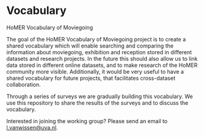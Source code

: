 # Vocabulary
HoMER Vocabulary of Moviegoing

The goal of the HoMER Vocabulary of Moviegoing project is to create a shared vocabulary which will enable searching and comparing the information about moviegoing, exhibition and reception stored in different datasets and research projects. In the future this should also allow us to link data stored in different online datasets, and to make research of the HoMER community more visible. Additionally, it would be very useful to have a shared vocabulary for future projects, that facilitates cross-dataset collaboration.

Through a series of surveys we are gradually building this vocabulary. We use this repository to share the results of the surveys and to discuss the vocabulary.

Interested in joining the working group? Please send an email to l.vanwissen@uva.nl.
